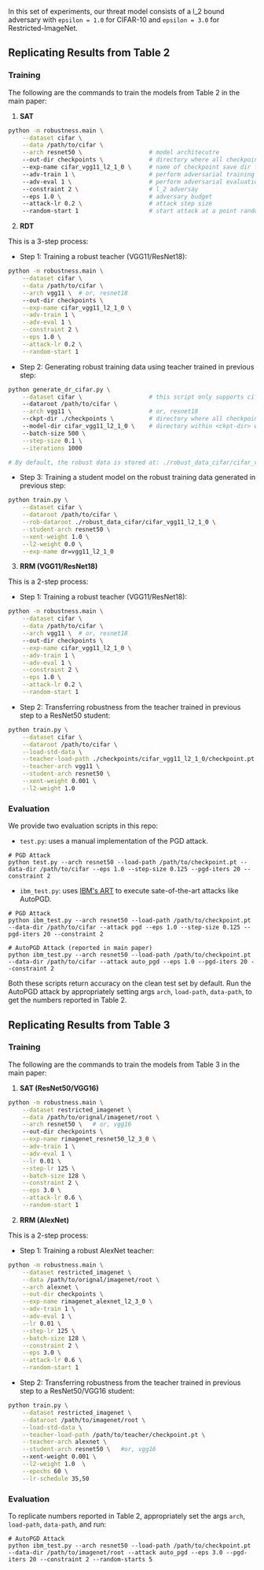In this set of experiments, our threat model consists of a l_2 bound adversary with `epsilon = 1.0` for CIFAR-10 and `epsilon = 3.0` for Restricted-ImageNet.

## Replicating Results from Table 2
### Training

The following are the commands to train the models from Table 2 in the main paper:

1. **SAT**

```bash
python -m robustness.main \
    --dataset cifar \
    --data /path/to/cifar \
	--arch resnet50 \					# model architecutre
    --out-dir checkpoints \ 			# directory where all checkpoints will be stored
    --exp-name cifar_vgg11_l2_1_0 \ 	# name of checkpoint save dir for this experiment
    --adv-train 1 \ 					# perform adversarial training
    --adv-eval 1 \ 						# perform adversarial evaluation at the end of every epoch
    --constraint 2 \ 					# l_2 adversay
	--eps 1.0 \ 						# adversary budget
    --attack-lr 0.2 \ 					# attack step size
    --random-start 1 					# start attack at a point randomly sampled from the neighborhood of the given input
```

2. **RDT**

This is a 3-step process:

* Step 1: Training a robust teacher (VGG11/ResNet18):


```bash
python -m robustness.main \
    --dataset cifar \
    --data /path/to/cifar \
    --arch vgg11 \	# or, resnet18
    --out-dir checkpoints \
    --exp-name cifar_vgg11_l2_1_0 \
    --adv-train 1 \
    --adv-eval 1 \
    --constraint 2 \
    --eps 1.0 \
    --attack-lr 0.2 \
    --random-start 1
```

* Step 2:  Generating robust training data using teacher trained in previous step:

```bash
python generate_dr_cifar.py \
    --dataset cifar \ 					# this script only supports cifar
    --dataroot /path/to/cifar \
    --arch vgg11 \						# or, resnet18
    --ckpt-dir ./checkpoints \			# directory where all checkpoints will be stored
    --model-dir cifar_vgg11_l2_1_0 \	# directory within <ckpt-dir> with teacher's checkpoint
    --batch-size 500 \
    --step-size 0.1 \
    --iterations 1000

# By default, the robust data is stored at: ./robust_data_cifar/cifar_vgg11_l2_1_0
```


* Step 3: Training a student model on the robust training data generated in previous step:

```bash
python train.py \
    --dataset cifar \
    --dataroot /path/to/cifar \
    --rob-dataroot ./robust_data_cifar/cifar_vgg11_l2_1_0 \
    --student-arch resnet50 \
    --xent-weight 1.0 \
    --l2-weight 0.0 \
    --exp-name dr=vgg11_l2_1_0
```


3. **RRM (VGG11/ResNet18)**

This is a 2-step process:

* Step 1: Training a robust teacher (VGG11/ResNet18):

```bash
python -m robustness.main \
    --dataset cifar \
    --data /path/to/cifar \
    --arch vgg11 \	# or, resnet18
    --out-dir checkpoints \
    --exp-name cifar_vgg11_l2_1_0 \
    --adv-train 1 \
    --adv-eval 1 \
    --constraint 2 \
    --eps 1.0 \
    --attack-lr 0.2 \
    --random-start 1
```

* Step 2: Transferring robustness from the teacher trained in previous step to a ResNet50 student:

```bash
python train.py \
    --dataset cifar \
    --dataroot /path/to/cifar \
    --load-std-data \
    --teacher-load-path ./checkpoints/cifar_vgg11_l2_1_0/checkpoint.pt \
    --teacher-arch vgg11 \
    --student-arch resnet50 \
    --xent-weight 0.001 \
    --l2-weight 1.0 
```


### Evaluation

We provide two evaluation scripts in this repo:

* `test.py`: uses a manual implementation of the PGD attack.

```
# PGD Attack
python test.py --arch resnet50 --load-path /path/to/checkpoint.pt --data-dir /path/to/cifar --eps 1.0 --step-size 0.125 --pgd-iters 20 --constraint 2

```

* `ibm_test.py`: uses [IBM's ART](https://github.com/Trusted-AI/adversarial-robustness-toolbox) to execute sate-of-the-art attacks like AutoPGD.

```
# PGD Attack
python ibm_test.py --arch resnet50 --load-path /path/to/checkpoint.pt --data-dir /path/to/cifar --attack pgd --eps 1.0 --step-size 0.125 --pgd-iters 20 --constraint 2

# AutoPGD Attack (reported in main paper)
python ibm_test.py --arch resnet50 --load-path /path/to/checkpoint.pt --data-dir /path/to/cifar --attack auto_pgd --eps 1.0 --pgd-iters 20 --constraint 2

```

Both these scripts return accuracy on the clean test set by default. Run the AutoPGD attack by appropriately setting args `arch`, `load-path`, `data-path`, to get the numbers reported in Table 2.


## Replicating Results from Table 3
### Training

The following are the commands to train the models from Table 3 in the main paper:

1. **SAT (ResNet50/VGG16)**

```bash
python -m robustness.main \
	--dataset restricted_imagenet \
	--data /path/to/orignal/imagenet/root \
	--arch resnet50 \	# or, vgg16
	--out-dir checkpoints \
	--exp-name rimagenet_resnet50_l2_3_0 \
	--adv-train 1 \
	--adv-eval 1 \
	--lr 0.01 \
	--step-lr 125 \
	--batch-size 128 \
	--constraint 2 \
	--eps 3.0 \
	--attack-lr 0.6 \
	--random-start 1
```

2. **RRM (AlexNet)**

This is a 2-step process:

* Step 1: Training a robust AlexNet teacher:

```bash
python -m robustness.main \
	--dataset restricted_imagenet \
	--data /path/to/orignal/imagenet/root \
	--arch alexnet \
	--out-dir checkpoints \
	--exp-name rimagenet_alexnet_l2_3_0 \
	--adv-train 1 \
	--adv-eval 1 \
	--lr 0.01 \
	--step-lr 125 \
	--batch-size 128 \
	--constraint 2 \
	--eps 3.0 \
	--attack-lr 0.6 \
	--random-start 1
```

* Step 2: Transferring robustness from the teacher trained in previous step to a ResNet50/VGG16 student:

```bash
python train.py \
    --dataset restricted_imagenet \
    --dataroot /path/to/imagenet/root \
    --load-std-data \
    --teacher-load-path /path/to/teacher/checkpoint.pt \
    --teacher-arch alexnet \
    --student-arch resnet50 \	#or, vgg16
    --xent-weight 0.001 \
    --l2-weight 1.0  \
    --epochs 60 \
    --lr-schedule 35,50
```

### Evaluation

To replicate numbers reported in Table 2, appropriately set the args `arch`, `load-path`, `data-path`, and run:

```
# AutoPGD Attack
python ibm_test.py --arch resnet50 --load-path /path/to/checkpoint.pt --data-dir /path/to/imagenet/root --attack auto_pgd --eps 3.0 --pgd-iters 20 --constraint 2 --random-starts 5

```


